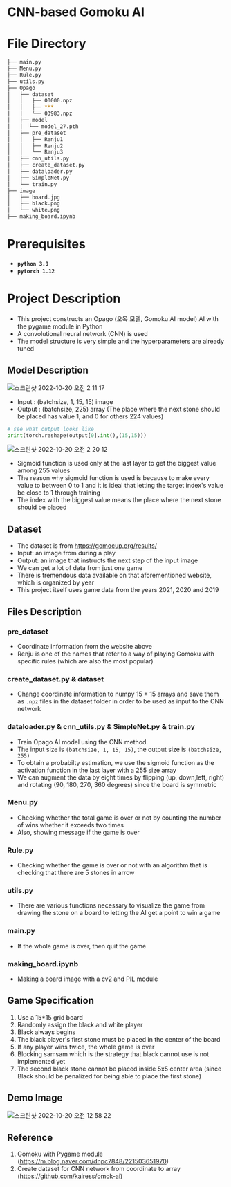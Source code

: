 # CNN-based Gomoku AI

# File Directory
```bash
├── main.py
├── Menu.py
├── Rule.py
├── utils.py
├── Opago
│   ├── dataset
│   │   ├── 00000.npz
│   │   ├── ***
│   │   └── 03983.npz
│   ├── model
│   │  └── model_27.pth
│   ├── pre_dataset
│   │   ├── Renju1
│   │   ├── Renju2
│   │   └── Renju3
│   ├── cnn_utils.py
│   ├── create_dataset.py
│   ├── dataloader.py
│   ├── SimpleNet.py
│   └── train.py
├── image
│   ├── board.jpg
│   ├── black.png
│   └── white.png
├── making_board.ipynb
``` 

# Prerequisites
- **`python 3.9`**
- **`pytorch 1.12`**


# Project Description
- This project constructs an Opago (오목 모델, Gomoku AI model) AI with the pygame module in Python   
- A convolutional neural network (CNN) is used
- The model structure is very simple and the hyperparameters are already tuned 

## Model Description
![스크린샷 2022-10-20 오전 2 11 17](https://user-images.githubusercontent.com/70640776/196771261-777065cb-7e38-4639-a3b3-b6daccd2d841.png)
- Input : (batchsize, 1, 15, 15) image 
- Output : (batchsize, 225) array
(The place where the next stone should be placed has value 1, and 0 for others 224 values)
```python
# see what output looks like
print(torch.reshape(output[0].int(),(15,15)))
```
![스크린샷 2022-10-20 오전 2 20 12](https://user-images.githubusercontent.com/70640776/196772962-fb365594-58e7-4f7c-a602-4a5caecdc4e5.png)

- Sigmoid function is used only at the last layer to get the biggest value among 255 values
- The reason why sigmoid function is used is because to make every value to between 0 to 1 and it is ideal that letting the target index's value be close to 1 through training
- The index with the biggest value means the place where the next stone should be placed

## Dataset
- The dataset is from https://gomocup.org/results/
- Input: an image from during a play
- Output: an image that instructs the next step of the input image
- We can get a lot of data from just one game
- There is tremendous data available on that aforementioned website, which is organized by year
- This project itself uses game data from the years 2021, 2020 and 2019

## Files Description
### pre_dataset
+ Coordinate information from the website above
+ Renju is one of the names that refer to a way of playing Gomoku with specific rules (which are also the most popular)
### create_dataset.py & dataset
+ Change coordinate information to numpy 15 * 15 arrays and save them as `.npz` files in the dataset folder in order to be used as input to the CNN network
### dataloader.py & cnn_utils.py & SimpleNet.py & train.py
- Train Opago AI model using the CNN method.
- The input size is `(batchsize, 1, 15, 15)`, the output size is `(batchsize, 255)` 
- To obtain a probabilty estimation, we use the sigmoid function as the activation function in the last layer with a 255 size array
- We can augment the data by eight times by flipping (up, down,left, right) and rotating (90, 180, 270, 360 degrees) since the board is symmetric
### Menu.py
- Checking  whether the total game is over or not by counting the number of wins whether it exceeds two times
- Also, showing message if the game is over
### Rule.py
- Checking  whether the game is over or not with an algorithm that is checking that there are 5 stones in arrow
### utils.py
- There are various functions necessary to visualize the game from drawing the stone on a board to letting the AI get a point to win a game
### main.py 
- If the whole game is over, then quit the game
### making_board.ipynb
- Making a board image with a cv2 and PIL module

## Game Specification
1. Use a 15*15 grid board
2. Randomly assign the black and white player
3. Black always begins
4. The black player's first stone must be placed in the center of the board
5. If any player wins twice, the whole game is over
6. Blocking samsam which is the strategy that black cannot use is not implemented yet
7. The second black stone cannot be placed inside 5x5 center area (since Black should be penalized for being able to place the first stone)

## Demo Image
![스크린샷 2022-10-20 오전 12 58 22](https://user-images.githubusercontent.com/70640776/196771287-34422e3d-a19d-4dc0-8a6e-aa7cebe9ff98.png)

## Reference
1. Gomoku with Pygame module (https://m.blog.naver.com/dnpc7848/221503651970)
2. Create dataset for CNN network from coordinate to array  (https://github.com/kairess/omok-ai)
